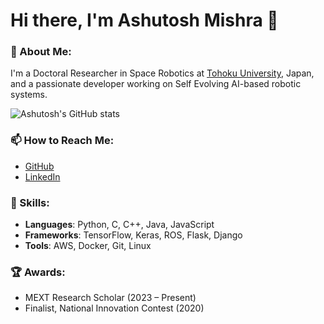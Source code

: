 # Hi there, I'm Ashutosh Mishra 👋

### 🚀 About Me:
I'm a Doctoral Researcher in Space Robotics at [Tohoku University](https://www.tohoku.ac.jp/en/), Japan, and a passionate developer working on Self Evolving AI-based robotic systems.

![Ashutosh's GitHub stats](https://github-readme-stats.vercel.app/api?username=drashutoshspace&show_icons=true&theme=radical)


### 📫 How to Reach Me:
- [GitHub](https://github.com/drashutoshspace)
- [LinkedIn](https://www.linkedin.com/in/drashutoshspace/)

### 🔧 Skills:
- **Languages**: Python, C, C++, Java, JavaScript
- **Frameworks**: TensorFlow, Keras, ROS, Flask, Django
- **Tools**: AWS, Docker, Git, Linux

### 🏆 Awards:
- MEXT Research Scholar (2023 – Present)
- Finalist, National Innovation Contest (2020)
